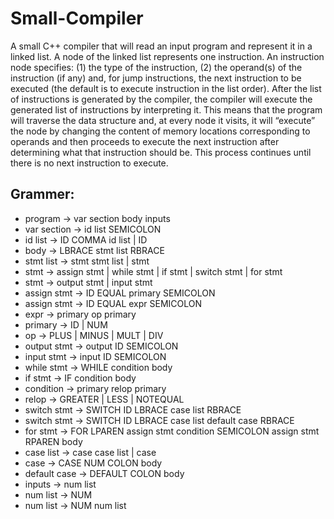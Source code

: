 # Small-Compiler

A small C++ compiler that will read an input program and represent it in a linked list. A node of the linked list represents one instruction. An instruction node specifies: (1) the type of the instruction, (2) the operand(s) of the instruction (if any) and, for jump instructions, the next instruction to be executed (the default is to execute instruction in the list order). After the list of instructions is generated by the compiler, the compiler will execute the generated list of instructions by interpreting it. This means that the program will traverse the data structure and, at every node it visits, it will “execute” the node by changing the content of memory locations corresponding to operands and then proceeds to execute the next instruction after determining what that instruction should be. This process continues until there is no next instruction to execute.

## Grammer:

- program → var section body inputs
- var section → id list SEMICOLON
- id list → ID COMMA id list | ID
- body → LBRACE stmt list RBRACE
- stmt list → stmt stmt list | stmt
- stmt → assign stmt | while stmt | if stmt | switch stmt | for stmt
- stmt → output stmt | input stmt
- assign stmt → ID EQUAL primary SEMICOLON
- assign stmt → ID EQUAL expr SEMICOLON
- expr → primary op primary
- primary → ID | NUM
- op → PLUS | MINUS | MULT | DIV
- output stmt → output ID SEMICOLON
- input stmt → input ID SEMICOLON
- while stmt → WHILE condition body
- if stmt → IF condition body
- condition → primary relop primary
- relop → GREATER | LESS | NOTEQUAL
- switch stmt → SWITCH ID LBRACE case list RBRACE
- switch stmt → SWITCH ID LBRACE case list default case RBRACE
- for stmt → FOR LPAREN assign stmt condition SEMICOLON assign stmt RPAREN body
- case list → case case list | case
- case → CASE NUM COLON body
- default case → DEFAULT COLON body
- inputs → num list
- num list → NUM
- num list → NUM num list
